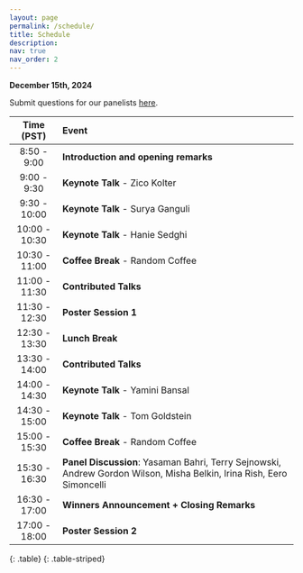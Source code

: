 ```yaml
---
layout: page
permalink: /schedule/
title: Schedule
description:
nav: true
nav_order: 2
---
```

**December 15th, 2024**

Submit questions for our panelists <a href="https://forms.gle/Caxz8EuCzp7mX9Y77">here</a>.


| **Time (PST)** | **Event** |
| :------:   | :------- |
| 8:50 - 9:00 | **Introduction and opening remarks** |
| 9:00 - 9:30 | **Keynote Talk** - Zico Kolter |
| 9:30 - 10:00 | **Keynote Talk** - Surya Ganguli|
| 10:00 - 10:30 | **Keynote Talk** - Hanie Sedghi|
| 10:30 - 11:00 | **Coffee Break** - Random Coffee |
| 11:00 - 11:30 | **Contributed Talks** |
| 11:30 - 12:30 | **Poster Session 1** |
| 12:30 - 13:30 | **Lunch Break** |
| 13:30 - 14:00 | **Contributed Talks** |
| 14:00 - 14:30 | **Keynote Talk** - Yamini Bansal|
| 14:30 - 15:00 | **Keynote Talk** - Tom Goldstein|
| 15:00 - 15:30 | **Coffee Break** - Random Coffee |
| 15:30 - 16:30 | **Panel Discussion**: Yasaman Bahri, Terry Sejnowski, Andrew Gordon Wilson, Misha Belkin, Irina Rish, Eero Simoncelli |
| 16:30 - 17:00 | **Winners Announcement + Closing Remarks** |
| 17:00 - 18:00 | **Poster Session 2** |
{: .table}
{: .table-striped}

<br>
